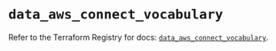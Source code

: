 # `data_aws_connect_vocabulary`

Refer to the Terraform Registry for docs: [`data_aws_connect_vocabulary`](https://registry.terraform.io/providers/hashicorp/aws/6.7.0/docs/data-sources/connect_vocabulary).
